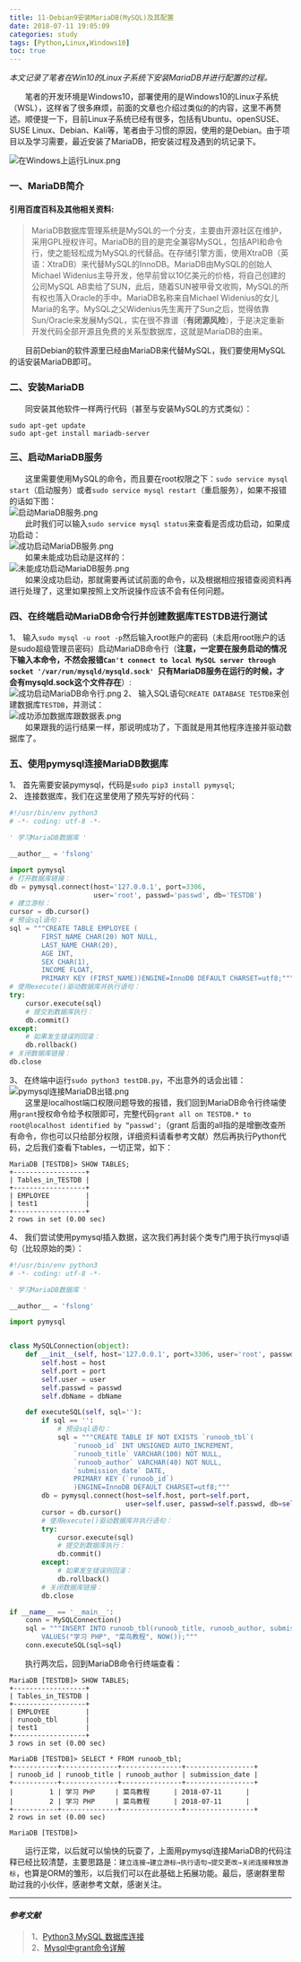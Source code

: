```yaml
---
title: 11-Debian9安装MariaDB(MySQL)及其配置
date: 2018-07-11 19:05:09
categories: study
tags: [Python,Linux,Windows10]
toc: true
--- 
```

<p class = "uk-text-right"><i>本文记录了笔者在Win10的Linux子系统下安装MariaDB并进行配置的过程。</i></p> 
&emsp;&emsp;笔者的开发环境是Windows10，部署使用的是Windows10的Linux子系统（WSL），这样省了很多麻烦，前面的文章也介绍过类似的的内容，这里不再赘述。顺便提一下，目前Linux子系统已经有很多，包括有Ubuntu、openSUSE、SUSE Linux、Debian、Kali等，笔者由于习惯的原因，使用的是Debian。由于项目以及学习需要，最近安装了MariaDB，把安装过程及遇到的坑记录下。    

![在Windows上运行Linux.png](https://i.loli.net/2018/07/11/5b45e5daa1914.png)<!--删除链接：https://sm.ms/delete/4DBvj6ZL39XcprH -->  

### 一、MariaDB简介  
#### 引用百度百科及其他相关资料:
> MariaDB数据库管理系统是MySQL的一个分支，主要由开源社区在维护，采用GPL授权许可。MariaDB的目的是完全兼容MySQL，包括API和命令行，使之能轻松成为MySQL的代替品。在存储引擎方面，使用XtraDB（英语：XtraDB）来代替MySQL的InnoDB。MariaDB由MySQL的创始人Michael Widenius主导开发，他早前曾以10亿美元的价格，将自己创建的公司MySQL AB卖给了SUN，此后，随着SUN被甲骨文收购，MySQL的所有权也落入Oracle的手中。MariaDB名称来自Michael Widenius的女儿Maria的名字。MySQL之父Widenius先生离开了Sun之后，觉得依靠Sun/Oracle来发展MySQL，实在很不靠谱（**有闭源风险**），于是决定重新开发代码全部开源且免费的关系型数据库，这就是MariaDB的由来。   

&emsp;&emsp;目前Debian的软件源里已经由MariaDB来代替MySQL，我们要使用MySQL的话安装MariaDB即可。
### 二、安装MariaDB
&emsp;&emsp;同安装其他软件一样两行代码（甚至与安装MySQL的方式类似）：  
```
sudo apt-get update
sudo apt-get install mariadb-server
``` 
### 三、启动MariaDB服务
&emsp;&emsp;这里需要使用MySQL的命令，而且要在root权限之下：`sudo service mysql start`（启动服务）或者`sudo service mysql restart`（重启服务），如果不报错的话如下图：  
![启动MariaDB服务.png](https://i.loli.net/2018/07/11/5b45ec9def61f.png)<!--删除连接：https://sm.ms/delete/ZYFCXrbGNDz7BOn-->  
&emsp;&emsp;此时我们可以输入`sudo service mysql status`来查看是否成功启动，如果成功启动：  
![成功启动MariaDB服务.png](https://i.loli.net/2018/07/11/5b45ed228ecf6.png)<!--删除链接：https://sm.ms/delete/cSoPkqwEpIsLeFx-->    
&emsp;&emsp;如果未能成功启动是这样的：  
![未能成功启动MariaDB服务.png](https://i.loli.net/2018/07/11/5b45ed73b91c3.png)<!--删除链接：https://sm.ms/delete/SX8tm6hfnc9yJP1-->  
&emsp;&emsp;如果没成功启动，那就需要再试试前面的命令，以及根据相应报错查阅资料再进行处理了，这里如果按照上文所说操作应该不会有任何问题。  
### 四、在终端启动MariaDB命令行并创建数据库TESTDB进行测试
1、 输入`sudo mysql -u root -p`然后输入root账户的密码（未启用root账户的话是sudo超级管理员密码）启动MariaDB命令行（**注意，一定要在服务启动的情况下输入本命令，不然会报错`Can't connect to local MySQL server through socket '/var/run/mysqld/mysqld.sock' `只有MariaDB服务在运行的时候，才会有mysqld.sock这个文件存在**）:  
![成功启动MariaDB命令行.png](https://i.loli.net/2018/07/11/5b45eff246adb.png)<!--删除连接：https://sm.ms/delete/odzCeuyKXHFTIs3-->
2、 输入SQL语句`CREATE DATABASE TESTDB`来创建数据库`TESTDB`，并测试：  
![成功添加数据库跟数据表.png](https://i.loli.net/2018/07/11/5b45f2a366728.png)<!--删除链接：https://sm.ms/delete/6xu21OWpQNHmdSk-->  
&emsp;&emsp;如果跟我的运行结果一样，那说明成功了，下面就是用其他程序连接并驱动数据库了。
### 五、使用pymysql连接MariaDB数据库
1、 首先需要安装pymysql，代码是`sudo pip3 install pymysql`;  
2、 连接数据库，我们在这里使用了预先写好的代码：  
```python
#!/usr/bin/env python3
# -*- coding: utf-8 -*-

' 学习MariaDB数据库 '

__author__ = 'fslong'

import pymysql
# 打开数据库链接：
db = pymysql.connect(host='127.0.0.1', port=3306,
                     user='root', passwd='passwd', db='TESTDB')
# 建立游标：
cursor = db.cursor()
# 预设sql语句：
sql = """CREATE TABLE EMPLOYEE (
        FIRST_NAME CHAR(20) NOT NULL,
        LAST_NAME CHAR(20),
        AGE INT,
        SEX CHAR(1),
        INCOME FLOAT,
        PRIMARY KEY (FIRST_NAME))ENGINE=InnoDB DEFAULT CHARSET=utf8;"""
# 使用execute()驱动数据库并执行语句：
try:
    cursor.execute(sql)
    # 提交到数据库执行：
    db.commit()
except:
    # 如果发生错误则回滚：
    db.rollback()
# 关闭数据库链接：
db.close

```
3、 在终端中运行`sudo python3 testDB.py`，不出意外的话会出错：  
![pymysql连接MariaDB出错.png](https://i.loli.net/2018/07/11/5b45f4b283524.png)<!--删除连接：https://sm.ms/delete/513kyeJIOTuQhGj-->  
&emsp;&emsp;这里是localhost端口权限问题导致的报错，我们回到MariaDB命令行终端使用`grant`授权命令给予权限即可，完整代码`grant all on TESTDB.* to root@localhost identified by “passwd″;`（grant 后面的all指的是增删改查所有命令，你也可以只给部分权限，详细资料请看参考文献）然后再执行Python代码，之后我们查看下tables，一切正常，如下：  
```
MariaDB [TESTDB]> SHOW TABLES;
+------------------+
| Tables_in_TESTDB |
+------------------+
| EMPLOYEE         |
| test1            |
+------------------+
2 rows in set (0.00 sec)
```
4、 我们尝试使用pymysql插入数据，这次我们再封装个类专门用于执行mysql语句（比较原始的类）：
```python
#!/usr/bin/env python3
# -*- coding: utf-8 -*-

' 学习MariaDB数据库 '

__author__ = 'fslong'

import pymysql


class MySQLConnection(object):
    def __init__(self, host='127.0.0.1', port=3306, user='root', passwd='passwd', dbName='TESTDB'):
        self.host = host
        self.port = port
        self.user = user
        self.passwd = passwd
        self.dbName = dbName

    def executeSQL(self, sql=''):
        if sql == '':
            # 预设sql语句：
            sql = """CREATE TABLE IF NOT EXISTS `runoob_tbl`(
                `runoob_id` INT UNSIGNED AUTO_INCREMENT,
                `runoob_title` VARCHAR(100) NOT NULL,
                `runoob_author` VARCHAR(40) NOT NULL,
                `submission_date` DATE,
                PRIMARY KEY (`runoob_id`)
                )ENGINE=InnoDB DEFAULT CHARSET=utf8;"""
        db = pymysql.connect(host=self.host, port=self.port,
                             user=self.user, passwd=self.passwd, db=self.dbName)
        cursor = db.cursor()
        # 使用execute()驱动数据库并执行语句：
        try:
            cursor.execute(sql)
            # 提交到数据库执行：
            db.commit()
        except:
            # 如果发生错误则回滚：
            db.rollback()
        # 关闭数据库链接：
        db.close

if __name__ == '__main__':
    conn = MySQLConnection()
    sql = """INSERT INTO runoob_tbl(runoob_title, runoob_author, submission_date)
    	VALUES("学习 PHP", "菜鸟教程", NOW());"""
    conn.executeSQL(sql=sql)
```  
&emsp;&emsp;执行两次后，回到MariaDB命令行终端查看：
```
MariaDB [TESTDB]> SHOW TABLES;
+------------------+
| Tables_in_TESTDB |
+------------------+
| EMPLOYEE         |
| runoob_tbl       |
| test1            |
+------------------+
3 rows in set (0.00 sec)

MariaDB [TESTDB]> SELECT * FROM runoob_tbl;
+-----------+--------------+---------------+-----------------+
| runoob_id | runoob_title | runoob_author | submission_date |
+-----------+--------------+---------------+-----------------+
|         1 | 学习 PHP     | 菜鸟教程      | 2018-07-11      |
|         2 | 学习 PHP     | 菜鸟教程      | 2018-07-11      |
+-----------+--------------+---------------+-----------------+
2 rows in set (0.00 sec)

MariaDB [TESTDB]> 
```
&emsp;&emsp;运行正常，以后就可以愉快的玩耍了，上面用pymysql连接MariaDB的代码注释已经比较清楚，主要思路是：`建立连接→建立游标→执行语句→提交更改→关闭连接释放游标`，也算是ORM的雏形，以后我们可以在此基础上拓展功能。最后，感谢群里帮助过我的小伙伴，感谢参考文献，感谢关注。  

---   

#### *参考文献*
> 1、[Python3 MySQL 数据库连接](http://www.runoob.com/python3/python3-mysql.html)  
2、[Mysql中grant命令详解](https://blog.csdn.net/lampsunny/article/details/7410657
)
